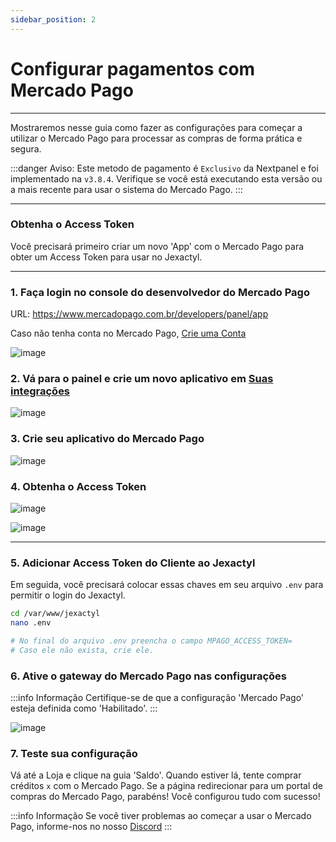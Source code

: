 ```yaml
---
sidebar_position: 2
---
```


# Configurar pagamentos com Mercado Pago

***

Mostraremos nesse guia como fazer as configurações para começar a utilizar o Mercado Pago
para processar as compras de forma prática e segura.

:::danger Aviso:
Este metodo de pagamento é `Exclusivo` da Nextpanel e foi implementado na `v3.8.4`.
Verifique se você está executando esta versão ou a mais recente para usar o sistema do Mercado Pago.
:::

***

### Obtenha o Access Token

Você precisará primeiro criar um novo 'App' com o Mercado Pago para obter um Access Token
para usar no Jexactyl.

***

### 1. Faça login no console do desenvolvedor do Mercado Pago

URL: https://www.mercadopago.com.br/developers/panel/app

Caso não tenha conta no Mercado Pago, [Crie uma Conta](https://www.mercadopago.com.br/hub/registration/landing)

![image](https://github.com/Next-Panel/Docs/assets/30575805/1183ce43-04e1-492f-bfc3-f0c678ab2865)

### 2. Vá para o painel e crie um novo aplicativo em [Suas integrações](https://www.mercadopago.com.br/developers/panel/app)

![image](https://github.com/Next-Panel/Docs/assets/30575805/510bfa90-55e1-4b79-a55b-dca398ce374e)

### 3. Crie seu aplicativo do Mercado Pago

![image](https://github.com/Next-Panel/Docs/assets/30575805/33673f6c-605b-482d-87a9-f73f939bc483)


### 4. Obtenha o Access Token

![image](https://github.com/Next-Panel/Docs/assets/30575805/83d4d56b-6cd7-4a6c-a647-113b57d5f873)


![image](https://github.com/Next-Panel/Docs/assets/30575805/b072392a-316b-4f13-a629-3ba203d9633c)



***

### 5. Adicionar Access Token do Cliente ao Jexactyl
Em seguida, você precisará colocar essas chaves em seu arquivo `.env` para permitir o login do Jexactyl.

```bash
cd /var/www/jexactyl
nano .env

# No final do arquivo .env preencha o campo MPAGO_ACCESS_TOKEN=
# Caso ele não exista, crie ele.
```

### 6. Ative o gateway do Mercado Pago nas configurações

:::info Informação
Certifique-se de que a configuração 'Mercado Pago' esteja definida como 'Habilitado'.
:::

![image](https://github.com/Next-Panel/Docs/assets/30575805/0a52d5d2-dce4-45f6-b3ae-f063ab573858)

### 7. Teste sua configuração

Vá até a Loja e clique na guia 'Saldo'. Quando estiver lá, tente comprar créditos `x` com o Mercado Pago.
Se a página redirecionar para um portal de compras do Mercado Pago, parabéns! Você configurou tudo com sucesso!

:::info Informação
Se você tiver problemas ao começar a usar o Mercado Pago, informe-nos no nosso [Discord](https://discord.gg/8r7n7mU33R)
:::
